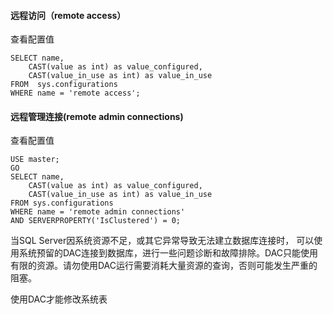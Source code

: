 #### 远程访问（remote access）

查看配置值

```
SELECT name, 
	CAST(value as int) as value_configured, 
	CAST(value_in_use as int) as value_in_use 
FROM  sys.configurations 
WHERE name = 'remote access';
```



#### 远程管理连接(remote admin connections)

查看配置值

```
USE master; 
GO 
SELECT name, 
	CAST(value as int) as value_configured, 
	CAST(value_in_use as int) as value_in_use 
FROM sys.configurations 
WHERE name = 'remote admin connections' 
AND SERVERPROPERTY('IsClustered') = 0;
```

当SQL Server因系统资源不足，或其它异常导致无法建立数据库连接时， 可以使用系统预留的DAC连接到数据库，进行一些问题诊断和故障排除。DAC只能使用有限的资源。请勿使用DAC运行需要消耗大量资源的查询，否则可能发生严重的阻塞。

使用DAC才能修改系统表